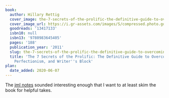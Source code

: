 ```yaml
---
book:
  author: Hillary Rettig
  cover_image: the-7-secrets-of-the-prolific-the-definitive-guide-to-overcoming-procrastination-perfectionism-and-writers-block.jpg
  cover_image_url: https://i.gr-assets.com/images/S/compressed.photo.goodreads.com/books/1394994952l/13417133._SX98_.jpg
  goodreads: '13417133'
  isbn10: null
  isbn13: '9780983645405'
  pages: '188'
  publication_year: '2011'
  slug: the-7-secrets-of-the-prolific-the-definitive-guide-to-overcoming-procrastination-perfectionism-and-writers-block
  title: 'The 7 Secrets of the Prolific: The Definitive Guide to Overcoming Procrastination,
    Perfectionism, and Writer''s Block'
plan:
  date_added: 2020-06-07
---
```


The [jml notes](https://notes.jml.io/posts/2020-04-25-11:07.html) sounded interesting enough that I want to at least
skim the book for helpful takes.

